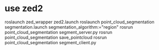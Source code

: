 # use zed2
roslaunch zed_wrapper zed2.launch
roslaunch point_cloud_segmentation segmentation.launch segmentation_algorithm:="region"
rosrun point_cloud_segmentation segment_server.py
rosrun point_cloud_segmentation save_pointcloud
rosrun point_cloud_segmentation segment_client.py
